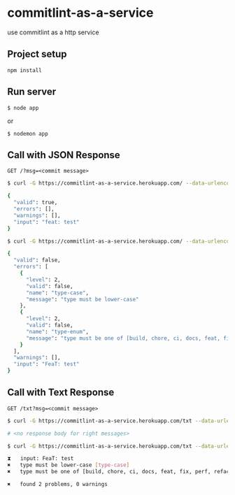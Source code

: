 # commitlint-as-a-service

use commitlint as a http service 


## Project setup
`npm install`

## Run server
`$ node app`

or

`$ nodemon app`

## Call with JSON Response

`GET /?msg=<commit message>`

```bash
$ curl -G https://commitlint-as-a-service.herokuapp.com/ --data-urlencode "msg=feat: test" | jq

{
  "valid": true,
  "errors": [],
  "warnings": [],
  "input": "feat: test"
}
```


```bash
$ curl -G https://commitlint-as-a-service.herokuapp.com/ --data-urlencode "msg=FeaT: test" | jq

{
  "valid": false,
  "errors": [
    {
      "level": 2,
      "valid": false,
      "name": "type-case",
      "message": "type must be lower-case"
    },
    {
      "level": 2,
      "valid": false,
      "name": "type-enum",
      "message": "type must be one of [build, chore, ci, docs, feat, fix, perf, refactor, revert, style, test]"
    }
  ],
  "warnings": [],
  "input": "FeaT: test"
}
```

## Call with Text Response

`GET /txt?msg=<commit message>`

```bash
$ curl -G https://commitlint-as-a-service.herokuapp.com/txt --data-urlencode "msg=feat: test"

# <no response body for right messages>

```

```bash
$ curl -G https://commitlint-as-a-service.herokuapp.com/txt --data-urlencode "msg=FeaT: test"

⧗   input: FeaT: test
✖   type must be lower-case [type-case]
✖   type must be one of [build, chore, ci, docs, feat, fix, perf, refactor, revert, style, test] [type-enum]

✖   found 2 problems, 0 warnings

```